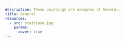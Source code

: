 ```yaml
---
description: These paintings are examples of General.
title: General
resources:
  - src: staircase.jpg
    params:
      cover: true
---
```


